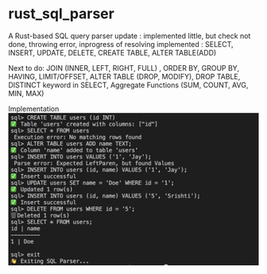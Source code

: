 # rust_sql_parser
A Rust-based SQL query parser 
update : implemented little, but check not done, throwing error, inprogress of resolving
implemented :
SELECT, INSERT, UPDATE, DELETE, CREATE TABLE, ALTER TABLE(ADD)

Next to do:
JOIN (INNER, LEFT, RIGHT, FULL) ,  ORDER BY,  GROUP BY,  HAVING,  LIMIT/OFFSET,  ALTER TABLE (DROP, MODIFY), DROP TABLE,  DISTINCT keyword in SELECT,  Aggregate Functions (SUM, COUNT, AVG, MIN, MAX)

Implementation
![execution](image-1.png)
